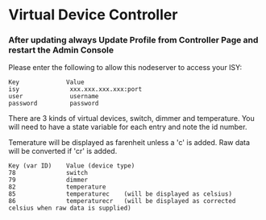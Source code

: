 
# Virtual Device Controller

### After updating always Update Profile from Controller Page and restart the Admin Console

Please enter the following to allow this nodeserver to access your ISY:

    Key             Value
    isy              xxx.xxx.xxx.xxx:port
    user             username
    password         password
    
    
There are 3 kinds of virtual devices, switch, dimmer and temperature. You will need to have a state variable for each entry and note the id number.

Temerature will be displayed as farenheit unless a 'c' is added. Raw data will be converted if 'cr' is added.

    Key (var ID)    Value (device type)
    78              switch
    79              dimmer
    82              temperature
    85              temperaturec    (will be displayed as celsius)
    86              temperaturecr   (will be displayed as corrected celsius when raw data is supplied)
    
    
    
